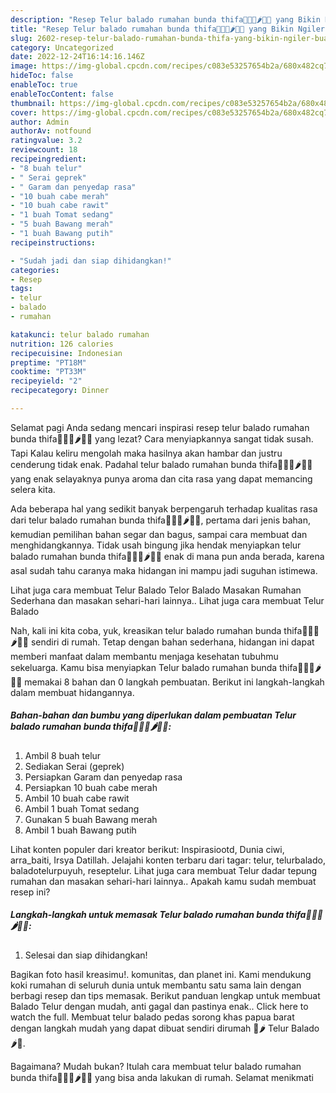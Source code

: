 ```yaml
---
description: "Resep Telur balado rumahan bunda thifa🥚🥚🥚🌶️🍅🍅 yang Bikin Ngiler, Buat Buka Puasa Enak Banget"
title: "Resep Telur balado rumahan bunda thifa🥚🥚🥚🌶️🍅🍅 yang Bikin Ngiler, Buat Buka Puasa Enak Banget"
slug: 2602-resep-telur-balado-rumahan-bunda-thifa-yang-bikin-ngiler-buat-buka-puasa-enak-banget
category: Uncategorized
date: 2022-12-24T16:14:16.146Z
image: https://img-global.cpcdn.com/recipes/c083e53257654b2a/680x482cq70/telur-balado-rumahan-bunda-thifa-foto-resep-utama.jpg
hideToc: false
enableToc: true
enableTocContent: false
thumbnail: https://img-global.cpcdn.com/recipes/c083e53257654b2a/680x482cq70/telur-balado-rumahan-bunda-thifa-foto-resep-utama.jpg
cover: https://img-global.cpcdn.com/recipes/c083e53257654b2a/680x482cq70/telur-balado-rumahan-bunda-thifa-foto-resep-utama.jpg
author: Admin
authorAv: notfound
ratingvalue: 3.2
reviewcount: 18
recipeingredient:
- "8 buah telur"
- " Serai geprek"
- " Garam dan penyedap rasa"
- "10 buah cabe merah"
- "10 buah cabe rawit"
- "1 buah Tomat sedang"
- "5 buah Bawang merah"
- "1 buah Bawang putih"
recipeinstructions:

- "Sudah jadi dan siap dihidangkan!"
categories:
- Resep
tags:
- telur
- balado
- rumahan

katakunci: telur balado rumahan 
nutrition: 126 calories
recipecuisine: Indonesian
preptime: "PT18M"
cooktime: "PT33M"
recipeyield: "2"
recipecategory: Dinner

---
```



Selamat pagi Anda sedang mencari inspirasi resep telur balado rumahan bunda thifa🥚🥚🥚🌶️🍅🍅 yang lezat? Cara menyiapkannya sangat tidak susah. Tapi Kalau keliru mengolah maka hasilnya akan hambar dan justru cenderung tidak enak. Padahal telur balado rumahan bunda thifa🥚🥚🥚🌶️🍅🍅 yang enak selayaknya punya aroma dan cita rasa yang dapat memancing selera kita.


Ada beberapa hal yang sedikit banyak berpengaruh terhadap kualitas rasa dari telur balado rumahan bunda thifa🥚🥚🥚🌶️🍅🍅, pertama dari jenis bahan, kemudian pemilihan bahan segar dan bagus, sampai cara membuat dan menghidangkannya. Tidak usah bingung jika hendak menyiapkan telur balado rumahan bunda thifa🥚🥚🥚🌶️🍅🍅 enak di mana pun anda berada, karena asal sudah tahu caranya maka hidangan ini mampu jadi suguhan istimewa.

Lihat juga cara membuat Telur Balado Telor Balado Masakan Rumahan Sederhana dan masakan sehari-hari lainnya.. Lihat juga cara membuat Telur Balado


Nah, kali ini kita coba, yuk, kreasikan telur balado rumahan bunda thifa🥚🥚🥚🌶️🍅🍅 sendiri di rumah. Tetap dengan bahan sederhana, hidangan ini dapat memberi manfaat dalam membantu menjaga kesehatan tubuhmu sekeluarga. Kamu bisa menyiapkan Telur balado rumahan bunda thifa🥚🥚🥚🌶️🍅🍅 memakai 8 bahan dan 0 langkah pembuatan. Berikut ini langkah-langkah dalam membuat hidangannya.

<!--inarticleads1-->

##### Bahan-bahan dan bumbu yang diperlukan dalam pembuatan Telur balado rumahan bunda thifa🥚🥚🥚🌶️🍅🍅:

1. Ambil 8 buah telur
1. Sediakan  Serai (geprek)
1. Persiapkan  Garam dan penyedap rasa
1. Persiapkan 10 buah cabe merah
1. Ambil 10 buah cabe rawit
1. Ambil 1 buah Tomat sedang
1. Gunakan 5 buah Bawang merah
1. Ambil 1 buah Bawang putih


Lihat konten populer dari kreator berikut: Inspirasiootd, Dunia ciwi, arra_baiti, Irsya Datillah. Jelajahi konten terbaru dari tagar: telur, telurbalado, baladotelurpuyuh, reseptelur. Lihat juga cara membuat Telur dadar tepung rumahan dan masakan sehari-hari lainnya.. Apakah kamu sudah membuat resep ini? 

<!--inarticleads2-->

##### Langkah-langkah untuk memasak Telur balado rumahan bunda thifa🥚🥚🥚🌶️🍅🍅:


1. Selesai dan siap dihidangkan!

Bagikan foto hasil kreasimu!. komunitas, dan planet ini. Kami mendukung koki rumahan di seluruh dunia untuk membantu satu sama lain dengan berbagi resep dan tips memasak. Berikut panduan lengkap untuk membuat Balado Telur dengan mudah, anti gagal dan pastinya enak.. Click here to watch the full. Membuat telur balado pedas sorong khas papua barat dengan langkah mudah yang dapat dibuat sendiri dirumah 🥚🌶 Telur Balado 🌶🥚. 

Bagaimana? Mudah bukan? Itulah cara membuat telur balado rumahan bunda thifa🥚🥚🥚🌶️🍅🍅 yang bisa anda lakukan di rumah. Selamat menikmati
